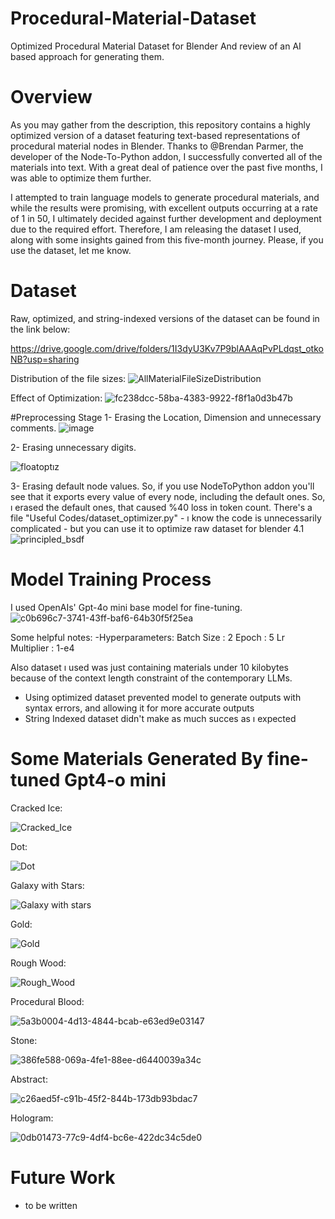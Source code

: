 # Procedural-Material-Dataset
Optimized Procedural Material Dataset for Blender And review of an AI based approach for generating them.

# Overview
As you may gather from the description, this repository contains a highly optimized version of a dataset featuring text-based representations of procedural material nodes in Blender. Thanks to @Brendan Parmer, the developer of the Node-To-Python addon, I successfully converted all of the materials into text. With a great deal of patience over the past five months, I was able to optimize them further.

I attempted to train language models to generate procedural materials, and while the results were promising, with excellent outputs occurring at a rate of 1 in 50, I ultimately decided against further development and deployment due to the required effort. Therefore, I am releasing the dataset I used, along with some insights gained from this five-month journey. Please, if you use the dataset, let me know.

# Dataset
Raw, optimized, and string-indexed versions of the dataset can be found in the link below:

https://drive.google.com/drive/folders/1I3dyU3Kv7P9blAAAqPvPLdqst_otkoNB?usp=sharing

Distribution of the file sizes:
![AllMaterialFileSizeDistribution](https://github.com/user-attachments/assets/a8508093-7882-4fb0-8a7d-dd90ef1bd867)

Effect of Optimization:
![fc238dcc-58ba-4383-9922-f8f1a0d3b47b](https://github.com/user-attachments/assets/60ed86bd-6f84-4b5f-bb73-1b179800f062)

#Preprocessing Stage
1- Erasing the Location, Dimension and unnecessary comments.
![image](https://github.com/user-attachments/assets/62d90389-0d3b-41aa-bb8a-532cd6a544e4)

2- Erasing unnecessary digits.

![floatoptız](https://github.com/user-attachments/assets/7f96c49f-e647-4265-a988-d818435491a3)

3- Erasing default node values.
So, if you use NodeToPython addon you'll see that it exports every value of every node, including the default ones. So, ı erased the default ones, that caused %40 loss in token count. There's a file "Useful Codes/dataset_optimizer.py" - ı know the code is unnecessarily complicated - but you can use it to optimize raw dataset for blender 4.1
![principled_bsdf](https://github.com/user-attachments/assets/9b961ebf-37d5-4960-9503-8b6ad454875c)

# Model Training Process
I used OpenAIs' Gpt-4o mini base model for fine-tuning.
![c0b696c7-3741-43ff-baf6-64b30f5f25ea](https://github.com/user-attachments/assets/1be27a4b-0838-4c87-adb4-fb7f6b09c09d)

Some helpful notes:
-Hyperparameters:
Batch Size : 2
Epoch : 5
Lr Multiplier : 1-e4

Also dataset ı used was just containing materials under 10 kilobytes because of the context length constraint of the contemporary LLMs.

- Using optimized dataset prevented model to generate outputs with syntax errors, and allowing it for more accurate outputs
- String Indexed dataset didn't make as much succes as ı expected
  
# Some Materials Generated By fine-tuned Gpt4-o mini

Cracked Ice:

![Cracked_Ice](https://github.com/user-attachments/assets/51fbd80d-457d-4104-9178-a4f43917c7bd)

Dot:

![Dot](https://github.com/user-attachments/assets/06bdfd02-d24d-4f82-9a0e-f21a4bcc99a0)

Galaxy with Stars:

![Galaxy with stars](https://github.com/user-attachments/assets/aee10ecc-2621-49d7-ba0f-0c2f80f5b159)

Gold:

![Gold](https://github.com/user-attachments/assets/a90517f5-b188-4ea2-a045-f2253cffa5d5)

Rough Wood:

![Rough_Wood](https://github.com/user-attachments/assets/8b1f92c5-8dbe-442b-9de9-4e6a2fda1766)

Procedural Blood:

![5a3b0004-4d13-4844-bcab-e63ed9e03147](https://github.com/user-attachments/assets/ce2e48f6-284a-4b03-9ac5-291ab4fcba9a)

Stone:

![386fe588-069a-4fe1-88ee-d6440039a34c](https://github.com/user-attachments/assets/2ddc119b-24ed-4a1f-b31b-692e908f29d0)

Abstract:

![c26aed5f-c91b-45f2-844b-173db93bdac7](https://github.com/user-attachments/assets/f3682c23-8825-48b1-86b5-579484eeee61)

Hologram:

![0db01473-77c9-4df4-bc6e-422dc34c5de0](https://github.com/user-attachments/assets/1d29fd77-0ca3-4418-bebf-1ba5980e4efa)


# Future Work
- to be written
